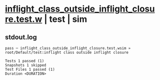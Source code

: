 # [inflight_class_outside_inflight_closure.test.w](../../../../../tests/valid/inflight_class_outside_inflight_closure.test.w) | test | sim

## stdout.log
```log
pass ─ inflight_class_outside_inflight_closure.test.wsim » root/Default/test:inflight class outside inflight closure

Tests 1 passed (1)
Snapshots 1 skipped
Test Files 1 passed (1)
Duration <DURATION>
```

